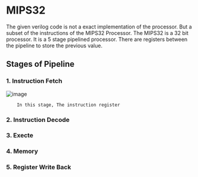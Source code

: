 # MIPS32
  The given verilog code is not a exact implementation of the processor. But a subset of the instructions of the MIPS32 Processor.
  The MIPS32 is a 32 bit processor. It is a 5 stage pipelined processor. There are registers between the pipeline to store the previous value.
  
## Stages of Pipeline
### 1. Instruction Fetch
![image](https://github.com/nithish203/MIPS32/assets/115063170/43b029d7-37d1-4c1c-868a-6aa274320d5a)

        In this stage, The instruction register
        
### 2. Instruction Decode
### 3. Execte
### 4. Memory 
### 5. Register Write Back 
